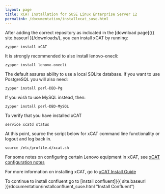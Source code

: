 ```yaml
---
layout: page
title: xCAT Installation for SUSE Linux Enterprise Server 12
permalink: /documentation/installxcat_suse.html
---
```


After adding the correct repository as indicated in the [download page]({{ site.baseurl }}/downloads/), you can install xCAT by running:

    zypper install xCAT

It is strongly recommended to also install lenovo-onecli:

    zypper install lenovo-onecli

The default assures ability to use a local SQLite database.  If you want to use PostgreSQL you will also need:

    zypper install perl-DBD-Pg

If you wish to use MySQL instead, then:

    zypper install perl-DBD-MySQL

To verify that you have installed xCAT

    service xcatd status

At this point, source the script below for xCAT command line functionality or logout and log back in. 

    source /etc/profile.d/xcat.sh

For some notes on configuring certain Lenovo equipment in xCAT, see [xCAT configuration notes]({{site.baseurl}}/documentation/xcatconfignotes.html "xCAT config notes")

For more information on installing xCAT, go to [xCAT Install Guide](http://xcat-docs.readthedocs.io/en/stable/guides/install-guides/index.html "xCAT Install Guide")

To continue to install confluent go to [install confluent]({{ site.baseurl }}/documentation/installconfluent_suse.html "Install Confluent")



